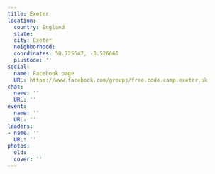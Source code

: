 ```yaml
---
title: Exeter
location:
  country: England
  state: 
  city: Exeter
  neighborhood: 
  coordinates: 50.725647, -3.526661
  plusCode: ''
social:
  name: Facebook page
  URL: https://www.facebook.com/groups/free.code.camp.exeter.uk
chat:
  name: ''
  URL: ''
event:
  name: ''
  URL: ''
leaders:
- name: ''
  URL: ''
photos:
  old: 
  cover: ''
---
```

